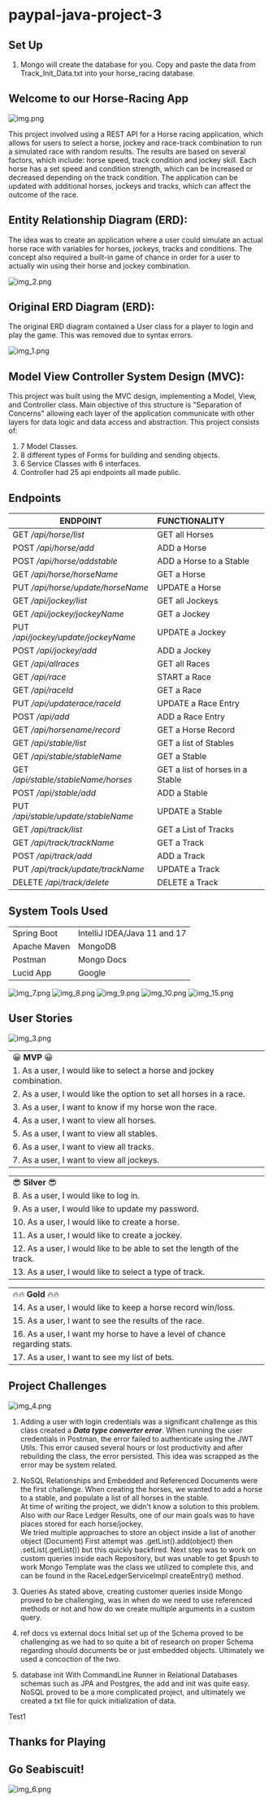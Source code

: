 # paypal-java-project-3

## Set Up
1. Mongo will create the database for you. Copy and paste the data from Track_Init_Data.txt into your
horse_racing database. 


## **Welcome to our Horse-Racing App**

![img.png](Image/images/img.png)

This project involved using a REST API for a Horse racing application, which allows for users to select
a horse, jockey and race-track combination to run a simulated race with random results. The results are
based on several factors, which include: horse speed, track condition and jockey skill. Each horse has 
a set speed and condition strength, which can be increased or decreased depending on the track condition. 
The application can be updated with additional horses, jockeys and tracks, which can affect the outcome
of the race. 

## Entity Relationship Diagram (ERD):
The idea was to create an application where a user could simulate an actual horse race with 
variables for horses, jockeys, tracks and conditions. The concept also required a built-in
game of chance in order for a user to actually win using their horse and jockey combination. 

![img_2.png](Image/images/img_2.png)


## Original ERD Diagram (ERD):
The original ERD diagram contained a User class for a player to login and play the game. This
was removed due to syntax errors. 

![img_1.png](Image/images/img_1.png)



## Model View Controller System Design (MVC):
This project was built using the MVC design, implementing a Model, View, and Controller class. 
Main objective of this structure is "Separation of Concerns" allowing each layer of the application communicate with other layers for data logic and data access and abstraction.
This project consists of: 
1. 7 Model Classes. 
2. 8 different types of Forms for building and sending objects.
3. 6 Service Classes with 6 interfaces.
4. Controller had 25 api endpoints all made public.



## Endpoints

| ENDPOINT | FUNCTIONALITY |
| --- | :--- |
| GET _/api/horse/list_ | GET all Horses
| POST _/api/horse/add_ | ADD a Horse
| POST _/api/horse/addstable_ | ADD a Horse to a Stable
| GET _/api/horse/horseName_ | GET a Horse
| PUT _/api/horse/update/horseName_ | UPDATE a Horse
| GET _/api/jockey/list_ | GET all Jockeys
| GET _/api/jockey/jockeyName_ | GET a Jockey
| PUT _/api/jockey/update/jockeyName_ | UPDATE a Jockey
| POST _/api/jockey/add_ | ADD a Jockey
| GET _/api/allraces_ | GET all Races
| GET _/api/race_ | START a Race
| GET _/api/raceId_ | GET a Race
| PUT _/api/updaterace/raceId_ | UPDATE a Race Entry
| POST _/api/add_ | ADD a Race Entry
| GET _/api/horsename/record_ | GET a Horse Record
| GET _/api/stable/list_ | GET a list of Stables
| GET _/api/stable/stableName_ | GET a Stable
| GET _/api/stable/stableName/horses_ | GET a list of horses in a Stable
| POST _/api/stable/add_ | ADD a Stable
| PUT _/api/stable/update/stableName_ | UPDATE a Stable
| GET _/api/track/list_ | GET a List of Tracks
| GET _/api/track/trackName_ | GET a Track
| POST _/api/track/add_ | ADD a Track
| PUT _/api/track/update/trackName_ | UPDATE a Track
| DELETE _/api/track/delete_ | DELETE a Track


## System Tools Used

|  |  |
| --- | :--- |
| Spring Boot | IntelliJ IDEA/Java 11 and 17 |
| Apache Maven | MongoDB |
| Postman | Mongo Docs |
| Lucid App | Google |

![img_7.png](Image/images/img_7.png)
![img_8.png](Image/images/img_8.png) 
![img_9.png](Image/images/img_9.png)
![img_10.png](Image/images/img_10.png)
![img_15.png](Image/images/img_15.png)

## User Stories
![img_3.png](Image/images/img_3.png)

| |
| :--- |
| 😀 **MVP** 😀 |
|1. As a user, I would like to select a horse and jockey combination.|
|2. As a user, I would like the option to set all horses in a race.
|3. As a user, I want to know if my horse won the race.
|4. As a user, I want to view all horses.
|5. As a user, I want to view all stables.
|6. As a user, I want to view all tracks.
|7. As a user, I want to view all jockeys.

| |
| :---
| 😎 **Silver** 😎|
|8. As a user, I would like to log in.
|9. As a user, I would like to update my password.
|10. As a user, I would like to create a horse.
|11. As a user, I would like to create a jockey.
|12. As a user, I would like to be able to set the length of the track.
|13. As a user, I would like to select a type of track.

| |
| :---
| 🔥🔥 **Gold** 🔥🔥 |
|14. As a user, I would like to keep a horse record win/loss.
|15. As a user, I want to see the results of the race.
|16. As a user, I want my horse to have a level of chance regarding stats.
|17. As a user, I want to see my list of bets.


## Project Challenges

![img_4.png](Image/images/img_4.png)

1. Adding a user with login credentials was a significant challenge as this class created
    a ***Data type converter error***. When running the user credentials in Postman, the error 
    failed to authenticate using the JWT Utils. This error caused several hours or lost productivity
    and after rebuilding the class, the error persisted. This idea was scrapped as the error 
    may be system related. 

2. NoSQL Relationships and Embedded and Referenced Documents were the first challenge.
When creating the horses, we wanted to add a horse to a stable, and populate a list of all horses in the stable.  
At time of writing the project, we didn't know a solution to this problem.  Also with our Race Ledger Results, 
one of our main goals was to have places stored for each horse/jockey.  
We tried multiple approaches to store an object inside a list of another object (Document)
First attempt was .getList().add(object) then .setList(.getList()) but this quickly backfired.
Next step was to work on custom queries inside each Repository, but was unable to get $push to work
Mongo Template was the class we utilized to complete this, and can be found in the RaceLedgerServiceImpl createEntry() method.

3. Queries
As stated above, creating customer queries inside Mongo proved to be challenging, was in when do we need to use referenced methods or not
and how do we create multiple arguments in a custom query.

4. ref docs vs external docs
Initial set up of the Schema proved to be challenging as we had to so quite a bit of research on proper Schema regarding should 
documents be or just embedded objects.  Ultimately we used a concoction of the two. 
5. database init
With CommandLine Runner in Relational Databases schemas such as JPA and Postgres, the add and init was quite easy.
NoSQL proved to be a more complicated project, and ultimately we created a txt file for quick initialization of data.


Test1

## Thanks for Playing

## **Go Seabiscuit!** 


![img_6.png](Image/images/img_6.png)